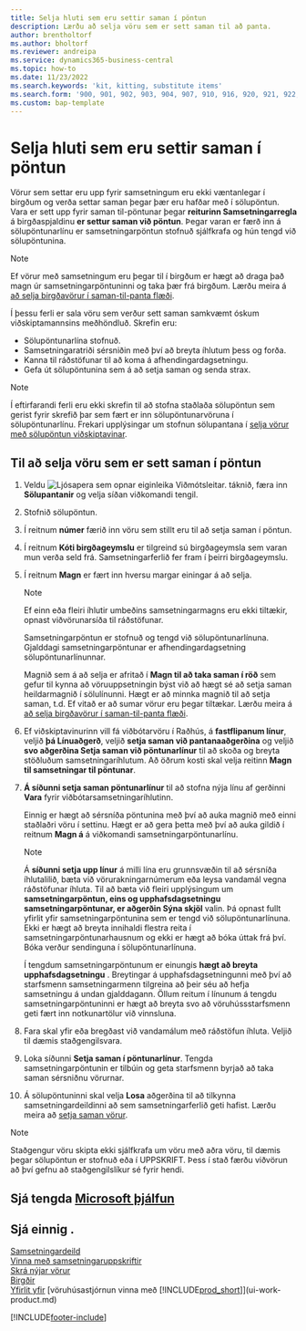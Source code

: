 ```yaml
---
title: Selja hluti sem eru settir saman í pöntun
description: Lærðu að selja vöru sem er sett saman til að panta.
author: brentholtorf
ms.author: bholtorf
ms.reviewer: andreipa
ms.service: dynamics365-business-central
ms.topic: how-to
ms.date: 11/23/2022
ms.search.keywords: 'kit, kitting, substitute items'
ms.search.form: '900, 901, 902, 903, 904, 907, 910, 916, 920, 921, 922, 923, 940, 941, 942, 930, 931, 932, 914, 915, 905'
ms.custom: bap-template
---
```

# <a name="sell-items-assembled-to-order" />Selja hluti sem eru settir saman í pöntun

Vörur sem settar eru upp fyrir samsetningum eru ekki væntanlegar í birgðum og verða settar saman þegar þær eru hafðar með í sölupöntun. Vara er sett upp fyrir saman til-pöntunar þegar  **reiturinn Samsetningarregla**  á birgðaspjaldinu  **er settur saman við pöntun**. Þegar varan er færð inn á sölupöntunarlínu er samsetningarpöntun stofnuð sjálfkrafa og hún tengd við sölupöntunina.  

> [!NOTE]  
> Ef vörur með samsetningum eru þegar til í birgðum er hægt að draga það magn úr samsetningarpöntuninni og taka þær frá birgðum. Lærðu meira á  [að selja birgðavörur í saman-til-panta flæði](assembly-how-to-sell-assemble-to-order-items-and-inventory-items-together.md).  

Í þessu ferli er sala vöru sem verður sett saman samkvæmt óskum viðskiptamannsins meðhöndluð. Skrefin eru: 

* Sölupöntunarlína stofnuð.
* Samsetningaratriði sérsniðin með því að breyta íhlutum þess og forða.
* Kanna til ráðstöfunar til að koma á afhendingardagsetningu.
* Gefa út sölupöntunina sem á að setja saman og senda strax.  

> [!NOTE]  
> Í eftirfarandi ferli eru ekki skrefin til að stofna staðlaða sölupöntun sem gerist fyrir skrefið þar sem fært er inn sölupöntunarvöruna í sölupöntunarlínu. Frekari upplýsingar um stofnun sölupantana í  [selja vörur með sölupöntun viðskiptavinar](sales-how-sell-products.md).  

## <a name="to-sell-an-item-that-is-assembled-to-order" />Til að selja vöru sem er sett saman í pöntun

1. Veldu ![Ljósapera sem opnar eiginleika Viðmótsleitar.](media/ui-search/search_small.png "Segðu mér hvað þú vilt gera") táknið, færa inn **Sölupantanir** og velja síðan viðkomandi tengil.  
2. Stofnið sölupöntun. 
3. Í reitnum **númer** færið inn vöru sem stillt eru til að setja saman í pöntun.  
4. Í reitnum **Kóti birgðageymslu** er tilgreind sú birgðageymsla sem varan mun verða seld frá. Samsetningarferlið fer fram í þeirri birgðageymslu.  
5. Í reitnum **Magn** er fært inn hversu margar einingar á að selja.  

    > [!NOTE]  
    >  Ef einn eða fleiri íhlutir umbeðins samsetningarmagns eru ekki tiltækir, opnast viðvörunarsíða til ráðstöfunar. <!-- Check whether the field help would be useful. For more information, see Assembly Availability.  -->

    Samsetningarpöntun er stofnuð og tengd við sölupöntunarlínuna. Gjalddagi samsetningarpöntunar er afhendingardagsetning sölupöntunarlínunnar.  

    Magnið sem á að selja er afritað í  **Magn til að taka saman í röð**  sem gefur til kynna að vöruuppsetningin býst við að hægt sé að setja saman heildarmagnið í sölulínunni. Hægt er að minnka magnið til að setja saman, t.d. Ef vitað er að sumar vörur eru þegar tiltækar. Lærðu meira á  [að selja birgðavörur í saman-til-panta flæði](assembly-how-to-sell-inventory-items-in-assemble-to-order-flows.md).  

6. Ef viðskiptavinurinn vill fá viðbótarvöru í Raðhús, á  **fastflipanum línur**, veljið  **þá Línuaðgerð**, veljið  **setja saman við pantanaaðgerðina**  og veljið  **svo aðgerðina Setja saman við pöntunarlínur**  til að skoða og breyta stöðluðum samsetningaríhlutum. Að öðrum kosti skal velja reitinn **Magn til samsetningar til pöntunar**.  
7.  **Á síðunni setja saman pöntunarlínur**  til að stofna nýja línu af gerðinni  **Vara**  fyrir viðbótarsamsetningaríhlutinn.  

    Einnig er hægt að sérsníða pöntunina með því að auka magnið með einni staðlaðri vöru í settinu. Hægt er að gera þetta með því að auka gildið í reitnum **Magn á** á viðkomandi samsetningarpöntunarlínu.  

    > [!NOTE]  
    >  Á  **síðunni setja upp línur**  á milli lína eru grunnsvæðin til að sérsníða íhlutalilið, bæta við vörurakningarnúmerum eða leysa vandamál vegna ráðstöfunar íhluta. Til að bæta við fleiri upplýsingum um  **samsetningarpöntun, eins og upphafsdagsetningu samsetningarpöntunar, er aðgerðin Sýna skjöl**  valin. Þá opnast fullt yfirlit yfir samsetningarpöntunina sem er tengd við sölupöntunarlínuna. Ekki er hægt að breyta innihaldi flestra reita í samsetningarpöntunarhausnum og ekki er hægt að bóka úttak frá því. Bóka verður sendinguna í sölupöntunarlínuna.  
    >
    >  Í tengdum samsetningarpöntunum er einungis  **hægt að breyta upphafsdagsetningu** . Breytingar á upphafsdagsetningunni með því að starfsmenn samsetningarmenn tilgreina að þeir séu að hefja samsetningu á undan gjalddagann. Öllum reitum í línunum á tengdu samsetningarpöntuninni er hægt að breyta svo að vöruhússstarfsmenn geti fært inn notkunartölur við vinnsluna.  

8. Fara skal yfir eða bregðast við vandamálum með ráðstöfun íhluta. Veljið til dæmis staðgengilsvara.  
9. Loka síðunni **Setja saman í pöntunarlínur**. Tengda samsetningarpöntunin er tilbúin og geta starfsmenn byrjað að taka saman sérsniðnu vörurnar.  
10. Á sölupöntuninni skal velja **Losa** aðgerðina til að tilkynna samsetningardeildinni að sem samsetningarferlið geti hafist. Lærðu meira að  [setja saman vörur](assembly-how-to-assemble-items.md).  

> [!NOTE]  
> Staðgengur vöru skipta ekki sjálfkrafa um vöru með aðra vöru, til dæmis þegar sölupöntun er stofnuð eða í UPPSKRIFT. Þess í stað færðu viðvörun að því gefnu að staðgengilslíkur sé fyrir hendi.

## <a name="see-related-microsoft-training" />Sjá tengda [Microsoft þjálfun](/training/modules/assemble-to-order-dynamics-365-business-central/)

## <a name="see-also" />Sjá einnig .

[Samsetningardeild](assembly-assemble-items.md)  
[Vinna með samsetningaruppskriftir](assembly-how-work-assembly-boms.md)  
[Skrá nýjar vörur](inventory-how-register-new-items.md)  
[Birgðir](inventory-manage-inventory.md)  
[Yfirlit yfir](design-details-warehouse-management.md)
[vöruhúsastjórnun vinna með [!INCLUDE[prod_short](includes/prod_short.md)]](ui-work-product.md)  

[!INCLUDE[footer-include](includes/footer-banner.md)]
